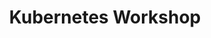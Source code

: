 ---
title: "Kubernetes Workshop"
description: "This learning path provides an introduction to Kubernetes, focusing on its architecture, components, and how to manage clusters effectively."
weight: 1
banner: "98e16360-a366-4b78-8e0a-031da07fdacb/images/kubernetes-icon.svg"
tags: [kubernetes]
categories: [introductory]
---